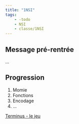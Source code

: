```yaml
---
title: "1NSI"
tags:
    - -todo
    - NSI
    - classe/1NSI
---
```


## Message pré-rentrée

...

## Progression

1. Momie
2. Fonctions
3. Encodage
4. ...

[Terminus - le jeu](http://luffah.xyz/bidules/Terminus/)
